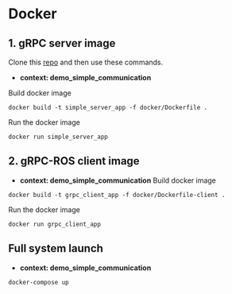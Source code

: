 # Docker 

## 1. gRPC server image

Clone this [repo](https://github.com/ipa-rar/gRPC-servers/tree/main/demo_simple_communication) and then use these commands.
- **context: demo_simple_communication**

Build docker image
```
docker build -t simple_server_app -f docker/Dockerfile .
```
Run the docker image
```
docker run simple_server_app
```

## 2. gRPC-ROS client image
- **context: demo_simple_communication**
Build docker image
```
docker build -t grpc_client_app -f docker/Dockerfile-client .
```

Run the docker image
```
docker run grpc_client_app
```

## Full system launch
- **context: demo_simple_communication**
```
docker-compose up
```
